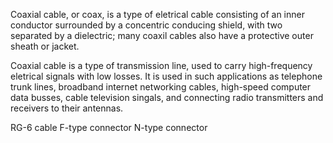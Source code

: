 Coaxial cable, or coax, is a type of eletrical cable consisting of an inner conductor surrounded by a concentric conducing shield, with two separated by a dielectric; many coaxil cables also have a protective outer sheath or jacket.

Coaxial cable is a type of transmission line, used to carry high-frequency eletrical signals with low losses. It is used in such applications as telephone trunk lines, broadband internet networking cables, high-speed computer data busses, cable television singals, and connecting radio transmitters and receivers to their antennas.


RG-6 cable 
F-type connector
N-type connector
